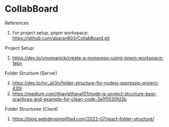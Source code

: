 # CollabBoard

References

1. For project setup, pnpm workspace: https://github.com/abaran803/CollabBoard.git

Project Setup:

1. https://dev.to/vinomanick/create-a-monorepo-using-pnpm-workspace-1ebn

Folder Structure (Server)

1. https://dev.to/mr_ali3n/folder-structure-for-nodejs-expressjs-project-435l
2. https://medium.com/@jayjethava101/node-js-project-structure-best-practices-and-example-for-clean-code-3e1f5530fd3b

Folder Structuree (Client)

1. https://blog.webdevsimplified.com/2022-07/react-folder-structure/

